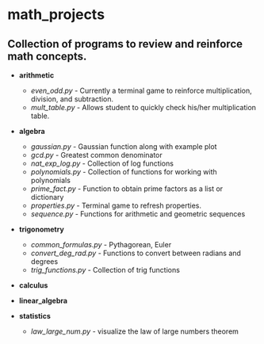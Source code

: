 # math_projects
## Collection of programs to review and reinforce math concepts.
* **arithmetic**
    * *even_odd.py* - Currently a terminal game to reinforce multiplication, division, and subtraction.
    * *mult_table.py* - Allows student to quickly check his/her multiplication table.

* **algebra**
    * *gaussian.py* - Gaussian function along with example plot
    * *gcd.py* - Greatest common denominator
    * *nat_exp_log.py* - Collection of log functions
    * *polynomials.py* - Collection of functions for working with polynomials
    * *prime_fact.py* - Function to obtain prime factors as a list or dictionary
    * *properties.py* - Terminal game to refresh properties.
    * *sequence.py* - Functions for arithmetic and geometric sequences

* **trigonometry**
    * *common_formulas.py* - Pythagorean, Euler
    * *convert_deg_rad.py* - Functions to convert between radians and degrees
    * *trig_functions.py* - Collection of trig functions

* **calculus**

* **linear_algebra**

* **statistics**
    * *law_large_num.py* - visualize the law of large numbers theorem
